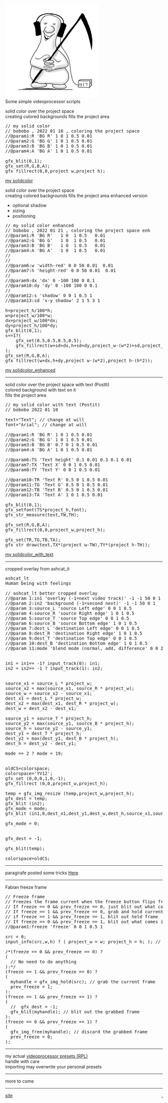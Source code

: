 ![](1kl.png)  
Some simple videoprocessor scripts  

solid color over the project space  
creating colored backgrounds 
fills the project area

<pre>
// my solid color 
// bobobo , 2022 01 10 , coloring the project space  
//@param1:R 'BG R' 1 0 1 0.5 0.01  
//@param2:G 'BG G' 1 0 1 0.5 0.01   
//@param3:B 'BG B' 1 0 1 0.5 0.01  
//@param4:A 'BG A' 1 0 1 0.5 0.01 
  
gfx_blit(0,1);  
gfx_set(R,G,B,A);  
gfx_fillrect(0,0,project_w,project_h);  
</pre>
[my solidcolor](my_solidcolor)


solid color over the project space  
creating colored backgrounds 
fills the project area
enhanced version
- optional shadow  
- sizing
- positioning  

<pre>
// my solid color enhanced
// bobobo , 2022 01 21 , coloring the project space enh 
//@param1:R 'BG R'   1 0  1 0.5   0.01
//@param2:G 'BG G'   1 0  1 0.5   0.01 
//@param3:B 'BG B'   1 0  1 0.5   0.01 
//@param4:A 'BG A'   1 0  1 0.5   0.01
//
//
//@param6:w 'width-red' 0 0 50 0.01  0.01
//@param7:h 'height-red' 0 0 50 0.01  0.01
//
//@param9:dx 'dx' 0 -100 100 0 0.1
//@param10:dy 'dy' 0 -100 100 0 0.1
//
//@param12:s 'shadow' 0 0 1 0.5 1
//@param13:sd 'x-y shadow' 2 1 5 3 1 

h=project_h/100*h;
w=project_w/100*w;
dx=project_w/100*dx;
dy=project_h/100*dy;
gfx_blit(0,1);
s==1?(
    gfx_set(0.5,0.5,0.5,0.5);
    gfx_fillrect(w+sd+dx,h+sd+dy,project_w-(w*2)+sd,project_h-(h*2)+sd);
);
gfx_set(R,G,B,A);
gfx_fillrect(w+dx,h+dy,project_w-(w*2),project_h-(h*2));
</pre>
[my solidcolor_enhanced](my_solidcolor_enhanced)

__________________

solid color over the project space with text (PostIt)  
colored background with text on it  
fills the project area  

<pre>
// my solid color with text (Postit)
// bobobo 2022 01 10

text="Text"; // change at will
font="Arial"; // change at will

//@param1:R 'BG R' 1 0 1 0.5 0.01
//@param2:G 'BG G' 1 0 1 0.5 0.01 
//@param3:B 'BG B' 0.7 0 1 0.5 0.01 
//@param4:A 'BG A' 1 0 1 0.5 0.01

//@param6:TS 'Text height' 0.1 0.01 0.3 0.1 0.01
//@param7:TX 'Text X' 0 0 1 0.5 0.01
//@param8:TY 'Text Y' 0 0 1 0.5 0.01

//@param10:TR 'Text R' 0.5 0 1 0.5 0.01
//@param11:TG 'Text G' 0.5 0 1 0.5 0.01
//@param12:TB 'Text B' 0.5 0 1 0.5 0.01
//@param13:TA 'Text A' 1 0 1 0.5 0.01

gfx_blit(0,1);
gfx_setfont(TS*project_h,font);
gfx_str_measure(text,TW,TH);

gfx_set(R,G,B,A);
gfx_fillrect(0,0,project_w,project_h);

gfx_set(TR,TG,TB,TA);
gfx_str_draw(text,TX*(project_w-TW),TY*(project_h-TH));
</pre>

[my solidcolor_with_text](my_solidcolor_with_text)  

__________________

cropped overlay from ashcat_it  

<pre>
ashcat_lt
Human being with feelings
 
// ashcat_lt better cropped overlay
//@param 1:in1 'overlay (-1=next video track)' -1 -1 50 0 1
//@param 2:in2 'background (-1=second next)' -1 -1 50 0 1
//@param 3:source_L 'source Left edge' 0 0 1 0.5
//@param 4:source_R 'source Right edge' 1 0 1 0.5
//@param 5:source_T 'source Top edge' 0 0 1 0.5
//@param 6:source_B 'source Bottom edge' 1 0 1 0.5
//@param 7:dest_L 'destination Left edge' 0 0 1 0.5
//@param 8:dest_R 'destination Right edge' 1 0 1 0.5
//@param 9:dest_T 'destination Top edge' 0 0 1 0.5
//@param 10:dest_B 'destination Bottom edge' 1 0 1 0.5
//@param 11:mode 'blend mode (normal, add, difference' 0 0 2 0 1


in1 = in1== -1? input_track(0): in1;
in2 = in2== -1 ? input_track(1): in2;


source_x1 = source_L * project_w;
source_x2 = max(source_x1, source_R * project_w);
source_w = source_x2 - source_x1;
dest_x1 = dest_L * project_w;
dest_x2 = max(dest_x1, dest_R * project_w);
dest_w = dest_x2 - dest_x1;

source_y1 = source_T * project_h;
source_y2 = max(source_y1, source_B * project_h);
source_h = source_y2 - source_y1;
dest_y1 = dest_T * project_h;
dest_y2 = max(dest_y1, dest_B * project_h);
dest_h = dest_y2 - dest_y1;

mode == 2 ? mode = 19;


oldCS=colorspace;
colorspace='YV12';
gfx_set (0,0,0,1,0,-1);
gfx_fillrect (0,0,project_w,project_h);

temp = gfx_img_resize (temp,project_w,project_h);
gfx_dest = temp;
gfx_blit (in2);
gfx_mode = mode;
gfx_blit (in1,0,dest_x1,dest_y1,dest_w,dest_h,source_x1,source_y1,source_w,source_h);

gfx_mode = 0;


gfx_dest = -1;

gfx_blit(temp);

colorspace=oldCS;
</pre>
__________________

paragirafe posted some tricks
<a href="https://forum.cockos.com/showthread.php?t=259354">Here</a>

__________________

Fabian freeze frame
<pre>
// Freeze frame
// Freezes the frame current when the freeze button flips from 0 to 1
// If freeze == 0 && prev_frezze == 0, just blit out what comes in (is automatic)
// If freeze == 1 && prev_freeze == 0, grab and hold current frame, prev_freeze = 1
// if freeze == 1 && prev_freeze == 1, blit out held frame
// If freeze == 0 && prev_freeze == 1, blit out what comes in, prev_freeze = 0
//@param1:freeze 'freeze' 0 0 1 0.5 1

src = 0;
input_info(src,w,h) ? ( project_w = w; project_h = h; ); // preserve input dimensions

/*(freeze == 0 && prev_freeze == 0) ?
(
  // No need to do anything
):*/
(freeze == 1 && prev_freeze == 0) ?
(
  myhandle = gfx_img_hold(src); // grab the current frame
  prev_freeze = 1;
):
(freeze == 1 && prev_freeze == 1) ?
(
  //  gfx_dest = -1;
  gfx_blit(myhandle); // blit out the grabbed frame
):
(freeze == 0 && prev_freeze == 1) ?
(
  gfx_img_free(myhandle); // discard the grabbed frame
  prev_freeze = 0;
);
</pre>

__________________

my actual [videoprocessor presets (RPL)](videoprozessorpresets.RPL)  
handle with care  
importing may overwrite your personal presets 

__________________

more to come  

__________________

<a href="https://bobobo-git.github.io/REAPER/">site</a><a style="float:right;" href="https://github.com/bobobo-git/REAPER/">.</a>
